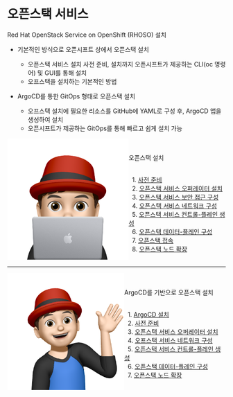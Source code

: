 # 오픈스택 서비스

Red Hat OpenStack Service on OpenShift (RHOSO) 설치
* 기본적인 방식으로 오픈시프트 상에서 오픈스택 설치
  - 오픈스택 서비스 설치 사전 준비, 설치까지 오픈시프트가 제공하는 CLI(oc 명령어) 및 GUI를 통해 설치
  - 오프스택을 설치하는 기본적인 방법
  
* ArgoCD를 통한 GitOps 형태로 오픈스택 설치
  - 오프스택 설치에 필요한 리소스를 GitHub에 YAML로 구성 후, ArgoCD 앱을 생성하여 설치
  - 오픈시프트가 제공하는 GitOps를 통해 빠르고 쉽게 설치 가능


<img align="left" src="/common-images/이승일--II_컴퓨터.png" width="280px" height="280px" title="100px" alt="안녕"></img>

<br>
<br>
오픈스택 설치
<br>
<br>

&nbsp;&nbsp;1. [사전 준비](beta-lab/pre-requisite-ops.md)<br>
&nbsp;&nbsp;2. [오픈스택 서비스 오퍼레이터 설치](beta-lab/install-oso-operators.md)<br>
&nbsp;&nbsp;3. [오픈스택 서비스 보안 접근 구성](beta-lab/provide-secure-access-to-rhoso.md)<br>
&nbsp;&nbsp;4. [오픈스택 서비스 네트워크 구성](beta-lab/prepare-openshfit-for-rhoso-network-isolation.md)<br>
&nbsp;&nbsp;5. [오픈스택 서비스 컨트롤-플레인 생성](beta-lab/create-oso-ctl-plane.md)<br>
&nbsp;&nbsp;6. [오픈스택 데이터-플레인 구성](beta-lab/configure-data-plane.md)<br>
&nbsp;&nbsp;7. [오픈스택 접속](beta-lab/access-openstack.md)<br>
&nbsp;&nbsp;8. [오픈스택 노드 확장](beta-lab/scale-out-compute.md)<br>
<br>

<hr>

<img align="left" src="/common-images/이승일--II_그래서.png" width="270px" height="270px" title="100px" alt="안녕"></img>

<br>
<br>
ArgoCD를 기반으로 오픈스택 설치
<br>
<br>

&nbsp;&nbsp;1. [ArgoCD 설치](beta-lab-via-argocd/install-argocd.md)<br>
&nbsp;&nbsp;2. [사전 준비](beta-lab-via-argocd/pre-requisite-ops-via-argocd.md)<br>
&nbsp;&nbsp;3. [오픈스택 서비스 오퍼레이터 설치](beta-lab-via-argocd/install-oso-operators-via-argocd.md)<br>
&nbsp;&nbsp;4. [오프스택 서비스 네트워크 구성](beta-lab-via-argocd/prepare-openshfit-for-rhoso-network-isolation-via-argocd.md)<br>
&nbsp;&nbsp;5. [오픈스택 서비스 컨트롤-플레인 생성](beta-lab-via-argocd/create-oso-ctl-plane-via-argocd.md)<br>
&nbsp;&nbsp;6. [오픈스택 데이터-플레인 구성](beta-lab-via-argocd/configure-data-plane-via-argocd.md)<br>
&nbsp;&nbsp;7. [오픈스택 노드 확장](beta-lab-via-argocd/scale-out-compute.md)<br>
<br>
